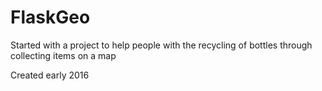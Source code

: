 # FlaskGeo
Started with a project to help people with the recycling of bottles through collecting items on a map

Created early 2016
